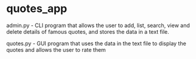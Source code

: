 # quotes_app
admin.py - CLI program that allows the user to add, list, search, view and delete details of famous quotes, and stores the data in a text file.

quotes.py - GUI program that uses the data in the text file to display the quotes and allows the user to rate them
